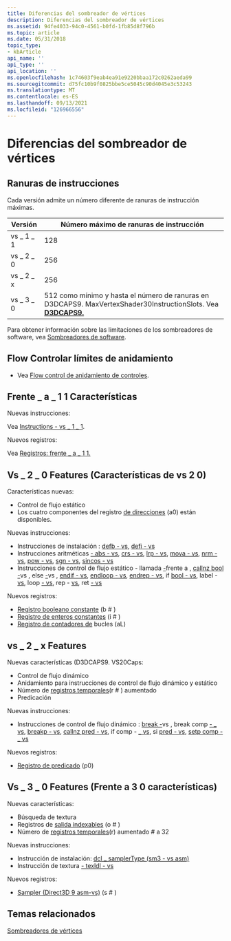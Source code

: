 ```yaml
---
title: Diferencias del sombreador de vértices
description: Diferencias del sombreador de vértices
ms.assetid: 94fe4033-94c0-4561-b0fd-1fb85d8f796b
ms.topic: article
ms.date: 05/31/2018
topic_type:
- kbArticle
api_name: ''
api_type: ''
api_location: ''
ms.openlocfilehash: 1c74603f9eab4ea91e9220bbaa172c0262aeda99
ms.sourcegitcommit: d75fc10b9f0825bbe5ce5045c90d4045e3c53243
ms.translationtype: MT
ms.contentlocale: es-ES
ms.lasthandoff: 09/13/2021
ms.locfileid: "126966556"
---
```

# <a name="vertex-shader-differences"></a>Diferencias del sombreador de vértices

## <a name="instruction-slots"></a>Ranuras de instrucciones

Cada versión admite un número diferente de ranuras de instrucción máximas.



| Versión  | Número máximo de ranuras de instrucción                                                                                               |
|----------|-----------------------------------------------------------------------------------------------------------------------------------|
| vs \_ 1 \_ 1 | 128                                                                                                                               |
| vs \_ 2 \_ 0 | 256                                                                                                                               |
| vs \_ 2 \_ x | 256                                                                                                                               |
| vs \_ 3 \_ 0 | 512 como mínimo y hasta el número de ranuras en D3DCAPS9. MaxVertexShader30InstructionSlots. Vea [**D3DCAPS9.**](/windows/desktop/api/d3d9caps/ns-d3d9caps-d3dcaps9) |



 

Para obtener información sobre las limitaciones de los sombreadores de software, vea [Sombreadores de software](dx9-graphics-reference-asm-software-shaders.md).

## <a name="flow-control-nesting-limits"></a>Flow Controlar límites de anidamiento

-   Vea [Flow control de anidamiento de controles](dx9-graphics-reference-asm-vs-instructions-flow-control.md).

## <a name="vs_1_1-features"></a>Frente \_ a \_ 1 1 Características

Nuevas instrucciones:

Vea [Instructions - vs \_ 1 \_ 1](dx9-graphics-reference-asm-vs-instructions-vs-1-1.md).

Nuevos registros:

Vea [Registros: frente \_ a \_ 1 1.](dx9-graphics-reference-asm-vs-registers-vs-1-1.md)

## <a name="vs_2_0-features"></a>Vs \_ 2 \_ 0 Features (Características de vs 2 0)

Características nuevas:

-   Control de flujo estático
-   Los cuatro componentes del registro [de direcciones](dx9-graphics-reference-asm-vs-registers-address.md) (a0) están disponibles.

Nuevas instrucciones:

-   Instrucciones de instalación : [defb - vs](defb---vs.md), [defi - vs](defi---vs.md)
-   Instrucciones aritméticas [- abs - vs](abs---vs.md), [crs - vs](crs---vs.md), [lrp - vs](lrp---vs.md), [mova - vs](mova---vs.md), [nrm - vs](nrm---vs.md), [pow - vs](pow---vs.md), [sgn - vs](sgn---vs.md), [sincos - vs](sincos---vs.md)
-   Instrucciones de control de flujo estático - llamada [-](call---vs.md)frente a , [callnz bool -](callnz-bool---vs.md)vs , else [-](else---vs.md)vs , [endif - vs](endif---vs.md), [endloop - vs](endloop---vs.md), [endrep - vs](endrep---vs.md), if [bool - vs](if-bool---vs.md), label - [vs](label---vs.md), loop [- vs](loop---vs.md), rep - [vs](rep---vs.md), ret [- vs](ret---vs.md)

Nuevos registros:

-   [Registro booleano constante](dx9-graphics-reference-asm-vs-registers-constant-boolean.md) (b \# )
-   [Registro de enteros constantes](dx9-graphics-reference-asm-vs-registers-constant-integer.md) (i \# )
-   [Registro de contadores de](dx9-graphics-reference-asm-vs-registers-loop-counter.md) bucles (aL)

## <a name="vs_2_x-features"></a>vs \_ 2 \_ x Features

Nuevas características (D3DCAPS9. VS20Caps:

-   Control de flujo dinámico
-   Anidamiento para instrucciones de control de flujo dinámico y estático
-   Número de [registros temporales](dx9-graphics-reference-asm-vs-registers-temporary.md)(r \# ) aumentado
-   Predicación

Nuevas instrucciones:

-   Instrucciones de control de flujo dinámico : [break -](break---vs.md)vs , break comp [- \_ vs](break-comp---vs.md), [breakp - vs](breakp---vs.md), [callnz pred - vs](callnz-pred---vs.md), if comp - [ \_ vs](if-comp---vs.md), si [pred - vs](if-pred---vs.md), [setp comp - \_ vs](setp-comp---vs.md)

Nuevos registros:

-   [Registro de predicado](dx9-graphics-reference-asm-vs-registers-predicate.md) (p0)

## <a name="vs_3_0-features"></a>Vs \_ 3 \_ 0 Features (Frente a 3 0 características)

Nuevas características:

-   Búsqueda de textura
-   Registros de [salida indexables](dx9-graphics-reference-asm-vs-registers-vs-3-0.md) (o \# )
-   Número de [registros temporales](dx9-graphics-reference-asm-vs-registers-temporary.md)(r) aumentado \# a 32

Nuevas instrucciones:

-   Instrucción de instalación: [dcl \_ samplerType (sm3 - vs asm)](dcl-samplertype---vs.md)
-   Instrucción de textura [- texldl - vs](texldl---vs.md)

Nuevos registros:

-   [Sampler (Direct3D 9 asm-vs)](dx9-graphics-reference-asm-vs-registers-sampler.md) (s \# )

## <a name="related-topics"></a>Temas relacionados

<dl> <dt>

[Sombreadores de vértices](dx9-graphics-reference-asm-vs.md)
</dt> </dl>

 

 